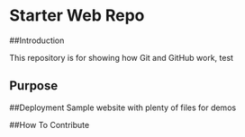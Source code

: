 # Starter Web Repo

##Introduction

This repository is for showing how Git and GitHub work, test

## Purpose

##Deployment
Sample website with plenty of files for demos

##How To Contribute